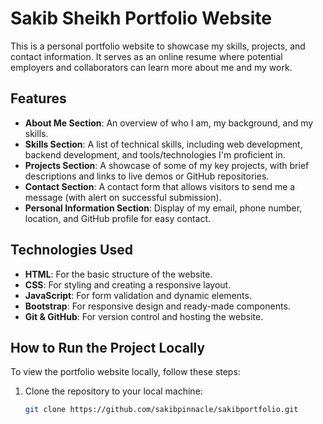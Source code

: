 # Sakib Sheikh Portfolio Website

This is a personal portfolio website to showcase my skills, projects, and contact information. It serves as an online resume where potential employers and collaborators can learn more about me and my work.

## Features

- **About Me Section**: An overview of who I am, my background, and my skills.
- **Skills Section**: A list of technical skills, including web development, backend development, and tools/technologies I'm proficient in.
- **Projects Section**: A showcase of some of my key projects, with brief descriptions and links to live demos or GitHub repositories.
- **Contact Section**: A contact form that allows visitors to send me a message (with alert on successful submission).
- **Personal Information Section**: Display of my email, phone number, location, and GitHub profile for easy contact.

## Technologies Used

- **HTML**: For the basic structure of the website.
- **CSS**: For styling and creating a responsive layout.
- **JavaScript**: For form validation and dynamic elements.
- **Bootstrap**: For responsive design and ready-made components.
- **Git & GitHub**: For version control and hosting the website.

## How to Run the Project Locally

To view the portfolio website locally, follow these steps:

1. Clone the repository to your local machine:
   ```bash
   git clone https://github.com/sakibpinnacle/sakibportfolio.git